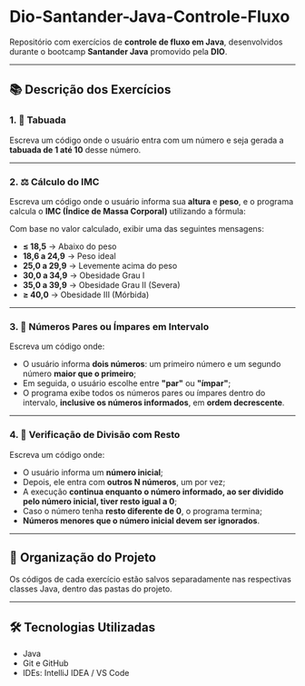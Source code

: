
# Dio-Santander-Java-Controle-Fluxo

Repositório com exercícios de **controle de fluxo em Java**, desenvolvidos durante o bootcamp **Santander Java** promovido pela **DIO**.

---

## 📚 Descrição dos Exercícios

### 1. 📌 Tabuada
Escreva um código onde o usuário entra com um número e seja gerada a **tabuada de 1 até 10** desse número.

---

### 2. ⚖️ Cálculo do IMC
Escreva um código onde o usuário informa sua **altura** e **peso**, e o programa calcula o **IMC (Índice de Massa Corporal)** utilizando a fórmula:

Com base no valor calculado, exibir uma das seguintes mensagens:

- **≤ 18,5** → Abaixo do peso  
- **18,6 a 24,9** → Peso ideal  
- **25,0 a 29,9** → Levemente acima do peso  
- **30,0 a 34,9** → Obesidade Grau I  
- **35,0 a 39,9** → Obesidade Grau II (Severa)  
- **≥ 40,0** → Obesidade III (Mórbida)

---

### 3. 🔢 Números Pares ou Ímpares em Intervalo

Escreva um código onde:

- O usuário informa **dois números**: um primeiro número e um segundo número **maior que o primeiro**;
- Em seguida, o usuário escolhe entre **"par"** ou **"ímpar"**;
- O programa exibe todos os números pares ou ímpares dentro do intervalo, **inclusive os números informados**, em **ordem decrescente**.

---

### 4. 🔁 Verificação de Divisão com Resto

Escreva um código onde:

- O usuário informa um **número inicial**;
- Depois, ele entra com **outros N números**, um por vez;
- A execução **continua enquanto o número informado, ao ser dividido pelo número inicial, tiver resto igual a 0**;
- Caso o número tenha **resto diferente de 0**, o programa termina;
- **Números menores que o número inicial devem ser ignorados**.

---

## 📂 Organização do Projeto

Os códigos de cada exercício estão salvos separadamente nas respectivas classes Java, dentro das pastas do projeto.

---

## 🛠️ Tecnologias Utilizadas

- Java
- Git e GitHub
- IDEs: IntelliJ IDEA / VS Code


